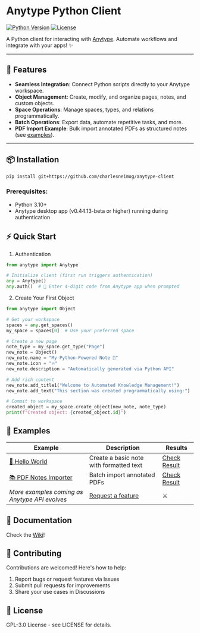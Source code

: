 # Anytype Python Client 

[![Python Version](https://img.shields.io/badge/python-3.10%2B-blue)](https://www.python.org/)
[![License](https://img.shields.io/badge/license-GPL3-green)](https://github.com/charlesneimog/anytype-client/blob/main/LICENSE)

A Python client for interacting with [Anytype](https://anytype.io/). Automate workflows and integrate with your apps! ✨

---

## 🚀 Features

- **Seamless Integration**: Connect Python scripts directly to your Anytype workspace.
- **Object Management**: Create, modify, and organize pages, notes, and custom objects.
- **Space Operations**: Manage spaces, types, and relations programmatically.
- **Batch Operations**: Export data, automate repetitive tasks, and more.
- **PDF Import Example**: Bulk import annotated PDFs as structured notes (see [examples](https://github.com/charlesneimog/anytype-client/tree/main/examples)).

---

## 📦 Installation

```bash
pip install git+https://github.com/charlesneimog/anytype-client
``` 

### Prerequisites:

- Python 3.10+
- Anytype desktop app (v0.44.13-beta or higher) running during authentication

## ⚡ Quick Start

1. Authentication

``` python
from anytype import Anytype

# Initialize client (first run triggers authentication)
any = Anytype()
any.auth()  # 🔑 Enter 4-digit code from Anytype app when prompted
``` 
2. Create Your First Object

``` python
from anytype import Object

# Get your workspace
spaces = any.get_spaces()
my_space = spaces[0]  # Use your preferred space

# Create a new page
note_type = my_space.get_type("Page")
new_note = Object()
new_note.name = "My Python-Powered Note 📝"
new_note.icon = "🔥"
new_note.description = "Automatically generated via Python API"

# Add rich content
new_note.add_title1("Welcome to Automated Knowledge Management!")
new_note.add_text("This section was created programmatically using:")

# Commit to workspace
created_object = my_space.create_object(new_note, note_type)
print(f"Created object: {created_object.id}")
```
## 🌟 Examples


| Example | Description | Results | 
|---------|-------------| ------  |
| [📄 Hello World](examples/hello_world.py) | Create a basic note with formatted text | [Check Result](resources/hello.png) |
| [📚 PDF Notes Importer](examples/import-pdf-notes.py) | Batch import annotated PDFs | [Check Result](resources/pdf.png) |
| *More examples coming as Anytype API evolves* | [Request a feature](https://github.com/charlesneimog/anytype-client/issues) | ⚔️ |

## 📄 Documentation

Check the [Wiki](https://github.com/charlesneimog/anytype-client/wiki)!

## 🤝 Contributing

Contributions are welcomed! Here's how to help:

1. Report bugs or request features via Issues
2. Submit pull requests for improvements
3. Share your use cases in Discussions

## 📄 License

GPL-3.0 License - see LICENSE for details.

